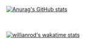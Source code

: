 [![Anurag's GitHub stats](https://github-readme-stats.vercel.app/api?username=edmonds4553)](https://github.com/anuraghazra/github-readme-stats)
<br/>
<br/>
<br/>
<br/>
[![willianrod's wakatime stats](https://github-readme-stats.vercel.app/api/wakatime?username=edmonds4553)](https://github.com/anuraghazra/github-readme-stats)

